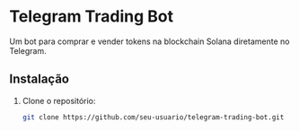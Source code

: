 # Telegram Trading Bot

Um bot para comprar e vender tokens na blockchain Solana diretamente no Telegram.

## Instalação

1. Clone o repositório:
   ```bash
   git clone https://github.com/seu-usuario/telegram-trading-bot.git
